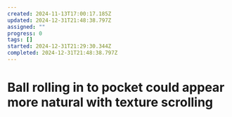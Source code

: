 ```yaml
---
created: 2024-11-13T17:00:17.185Z
updated: 2024-12-31T21:48:38.797Z
assigned: ""
progress: 0
tags: []
started: 2024-12-31T21:29:30.344Z
completed: 2024-12-31T21:48:38.797Z
---
```


# Ball rolling in to pocket could appear more natural with texture scrolling
